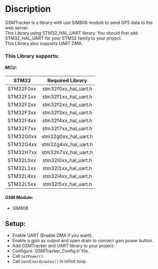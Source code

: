 # Discription
GSMTracker is a library with use SIM808 module to send GPS data to the web server.      
This Library using STM32_HAL_UART library. You should first add STM32_HAL_UART for your STM32 family to your project.       
This Library also supports UART DMA.

### This Library supports:

#### MCU:

| STM32         | Required Library     |
| ------------- |:--------------------:|
| STM32F0xx     | stm32f0xx_hal_uart.h |
| STM32F1xx     | stm32f1xx_hal_uart.h |
| STM32F2xx     | stm32f2xx_hal_uart.h |
| STM32F3xx     | stm32f3xx_hal_uart.h |
| STM32F4xx     | stm32f4xx_hal_uart.h |
| STM32F7xx     | stm32f7xx_hal_uart.h |
| STM32G0xx     | stm32g0xx_hal_uart.h |
| STM32G4xx     | stm32g4xx_hal_uart.h |
| STM32H7xx     | stm32h7xx_hal_uart.h |
| STM32L0xx     | stm32l0xx_hal_uart.h |
| STM32L1xx     | stm32l1xx_hal_uart.h |
| STM32L4xx     | stm32l4xx_hal_uart.h |
| STM32L5xx     | stm32l5xx_hal_uart.h |

#### GSM Module:
- SIM808

## Setup:
- Enable UART (Enable DMA if you want).
- Enable a gpio as output and open drain to connect gsm power button.
- Add GSMTracker and UART library to your project.
- Configure `GSMTracker_Config.h' file.
- Call `SetPower()`.
- Call `SendCoordinates()` in infinit loop.
